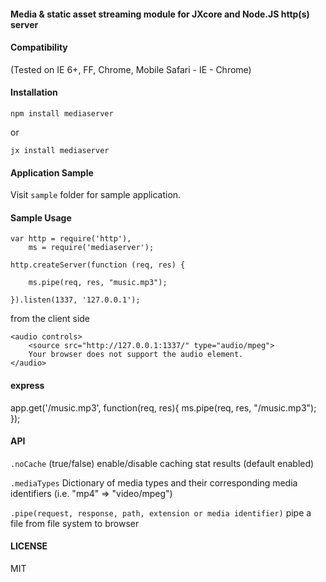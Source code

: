 #### Media & static asset streaming module for JXcore and Node.JS http(s) server

#### Compatibility
(Tested on IE 6+, FF, Chrome, Mobile Safari - IE - Chrome)

#### Installation
```npm install mediaserver```

or

```jx install mediaserver```

#### Application Sample
Visit `sample` folder for sample application.

#### Sample Usage
```
var http = require('http'),
    ms = require('mediaserver');

http.createServer(function (req, res) {

    ms.pipe(req, res, "music.mp3");

}).listen(1337, '127.0.0.1');
```

from the client side

```
<audio controls>
    <source src="http://127.0.0.1:1337/" type="audio/mpeg">
    Your browser does not support the audio element.
</audio>
```

#### express

app.get('/music.mp3', function(req, res){
  ms.pipe(req, res, "/music.mp3");
});

#### API

`.noCache` (true/false) enable/disable caching stat results (default enabled)

`.mediaTypes` Dictionary of media types and their corresponding media identifiers (i.e. "mp4" => "video/mpeg")

`.pipe(request, response, path, extension or media identifier)` pipe a file from file system to browser


#### LICENSE
MIT
